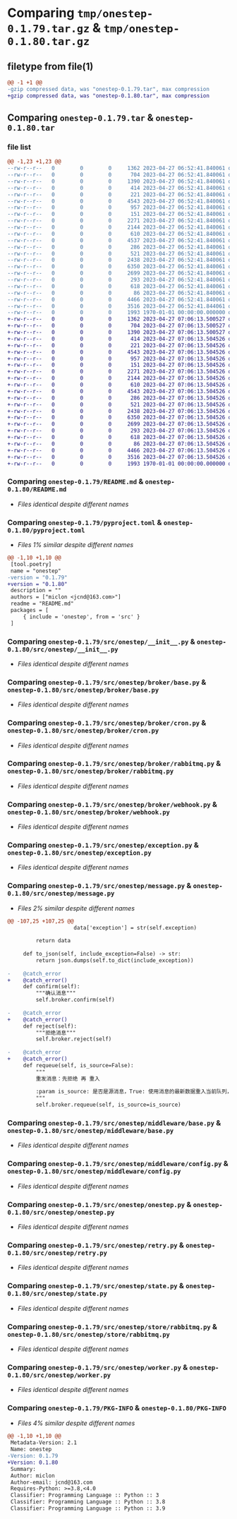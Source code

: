 # Comparing `tmp/onestep-0.1.79.tar.gz` & `tmp/onestep-0.1.80.tar.gz`

## filetype from file(1)

```diff
@@ -1 +1 @@
-gzip compressed data, was "onestep-0.1.79.tar", max compression
+gzip compressed data, was "onestep-0.1.80.tar", max compression
```

## Comparing `onestep-0.1.79.tar` & `onestep-0.1.80.tar`

### file list

```diff
@@ -1,23 +1,23 @@
--rw-r--r--   0        0        0     1362 2023-04-27 06:52:41.840061 onestep-0.1.79/README.md
--rw-r--r--   0        0        0      704 2023-04-27 06:52:41.840061 onestep-0.1.79/pyproject.toml
--rw-r--r--   0        0        0     1390 2023-04-27 06:52:41.840061 onestep-0.1.79/src/onestep/__init__.py
--rw-r--r--   0        0        0      414 2023-04-27 06:52:41.840061 onestep-0.1.79/src/onestep/_utils.py
--rw-r--r--   0        0        0      221 2023-04-27 06:52:41.840061 onestep-0.1.79/src/onestep/broker/__init__.py
--rw-r--r--   0        0        0     4543 2023-04-27 06:52:41.840061 onestep-0.1.79/src/onestep/broker/base.py
--rw-r--r--   0        0        0      957 2023-04-27 06:52:41.840061 onestep-0.1.79/src/onestep/broker/cron.py
--rw-r--r--   0        0        0      151 2023-04-27 06:52:41.840061 onestep-0.1.79/src/onestep/broker/memory.py
--rw-r--r--   0        0        0     2271 2023-04-27 06:52:41.840061 onestep-0.1.79/src/onestep/broker/rabbitmq.py
--rw-r--r--   0        0        0     2144 2023-04-27 06:52:41.840061 onestep-0.1.79/src/onestep/broker/webhook.py
--rw-r--r--   0        0        0      610 2023-04-27 06:52:41.840061 onestep-0.1.79/src/onestep/exception.py
--rw-r--r--   0        0        0     4537 2023-04-27 06:52:41.840061 onestep-0.1.79/src/onestep/message.py
--rw-r--r--   0        0        0      286 2023-04-27 06:52:41.840061 onestep-0.1.79/src/onestep/middleware/__init__.py
--rw-r--r--   0        0        0      521 2023-04-27 06:52:41.840061 onestep-0.1.79/src/onestep/middleware/base.py
--rw-r--r--   0        0        0     2438 2023-04-27 06:52:41.840061 onestep-0.1.79/src/onestep/middleware/config.py
--rw-r--r--   0        0        0     6350 2023-04-27 06:52:41.840061 onestep-0.1.79/src/onestep/onestep.py
--rw-r--r--   0        0        0     2699 2023-04-27 06:52:41.840061 onestep-0.1.79/src/onestep/retry.py
--rw-r--r--   0        0        0      293 2023-04-27 06:52:41.840061 onestep-0.1.79/src/onestep/signal.py
--rw-r--r--   0        0        0      618 2023-04-27 06:52:41.840061 onestep-0.1.79/src/onestep/state.py
--rw-r--r--   0        0        0       86 2023-04-27 06:52:41.840061 onestep-0.1.79/src/onestep/store/__init__.py
--rw-r--r--   0        0        0     4466 2023-04-27 06:52:41.840061 onestep-0.1.79/src/onestep/store/rabbitmq.py
--rw-r--r--   0        0        0     3516 2023-04-27 06:52:41.844061 onestep-0.1.79/src/onestep/worker.py
--rw-r--r--   0        0        0     1993 1970-01-01 00:00:00.000000 onestep-0.1.79/PKG-INFO
+-rw-r--r--   0        0        0     1362 2023-04-27 07:06:13.500527 onestep-0.1.80/README.md
+-rw-r--r--   0        0        0      704 2023-04-27 07:06:13.500527 onestep-0.1.80/pyproject.toml
+-rw-r--r--   0        0        0     1390 2023-04-27 07:06:13.500527 onestep-0.1.80/src/onestep/__init__.py
+-rw-r--r--   0        0        0      414 2023-04-27 07:06:13.504526 onestep-0.1.80/src/onestep/_utils.py
+-rw-r--r--   0        0        0      221 2023-04-27 07:06:13.504526 onestep-0.1.80/src/onestep/broker/__init__.py
+-rw-r--r--   0        0        0     4543 2023-04-27 07:06:13.504526 onestep-0.1.80/src/onestep/broker/base.py
+-rw-r--r--   0        0        0      957 2023-04-27 07:06:13.504526 onestep-0.1.80/src/onestep/broker/cron.py
+-rw-r--r--   0        0        0      151 2023-04-27 07:06:13.504526 onestep-0.1.80/src/onestep/broker/memory.py
+-rw-r--r--   0        0        0     2271 2023-04-27 07:06:13.504526 onestep-0.1.80/src/onestep/broker/rabbitmq.py
+-rw-r--r--   0        0        0     2144 2023-04-27 07:06:13.504526 onestep-0.1.80/src/onestep/broker/webhook.py
+-rw-r--r--   0        0        0      610 2023-04-27 07:06:13.504526 onestep-0.1.80/src/onestep/exception.py
+-rw-r--r--   0        0        0     4543 2023-04-27 07:06:13.504526 onestep-0.1.80/src/onestep/message.py
+-rw-r--r--   0        0        0      286 2023-04-27 07:06:13.504526 onestep-0.1.80/src/onestep/middleware/__init__.py
+-rw-r--r--   0        0        0      521 2023-04-27 07:06:13.504526 onestep-0.1.80/src/onestep/middleware/base.py
+-rw-r--r--   0        0        0     2438 2023-04-27 07:06:13.504526 onestep-0.1.80/src/onestep/middleware/config.py
+-rw-r--r--   0        0        0     6350 2023-04-27 07:06:13.504526 onestep-0.1.80/src/onestep/onestep.py
+-rw-r--r--   0        0        0     2699 2023-04-27 07:06:13.504526 onestep-0.1.80/src/onestep/retry.py
+-rw-r--r--   0        0        0      293 2023-04-27 07:06:13.504526 onestep-0.1.80/src/onestep/signal.py
+-rw-r--r--   0        0        0      618 2023-04-27 07:06:13.504526 onestep-0.1.80/src/onestep/state.py
+-rw-r--r--   0        0        0       86 2023-04-27 07:06:13.504526 onestep-0.1.80/src/onestep/store/__init__.py
+-rw-r--r--   0        0        0     4466 2023-04-27 07:06:13.504526 onestep-0.1.80/src/onestep/store/rabbitmq.py
+-rw-r--r--   0        0        0     3516 2023-04-27 07:06:13.504526 onestep-0.1.80/src/onestep/worker.py
+-rw-r--r--   0        0        0     1993 1970-01-01 00:00:00.000000 onestep-0.1.80/PKG-INFO
```

### Comparing `onestep-0.1.79/README.md` & `onestep-0.1.80/README.md`

 * *Files identical despite different names*

### Comparing `onestep-0.1.79/pyproject.toml` & `onestep-0.1.80/pyproject.toml`

 * *Files 1% similar despite different names*

```diff
@@ -1,10 +1,10 @@
 [tool.poetry]
 name = "onestep"
-version = "0.1.79"
+version = "0.1.80"
 description = ""
 authors = ["miclon <jcnd@163.com>"]
 readme = "README.md"
 packages = [
     { include = 'onestep', from = 'src' }
 ]
```

### Comparing `onestep-0.1.79/src/onestep/__init__.py` & `onestep-0.1.80/src/onestep/__init__.py`

 * *Files identical despite different names*

### Comparing `onestep-0.1.79/src/onestep/broker/base.py` & `onestep-0.1.80/src/onestep/broker/base.py`

 * *Files identical despite different names*

### Comparing `onestep-0.1.79/src/onestep/broker/cron.py` & `onestep-0.1.80/src/onestep/broker/cron.py`

 * *Files identical despite different names*

### Comparing `onestep-0.1.79/src/onestep/broker/rabbitmq.py` & `onestep-0.1.80/src/onestep/broker/rabbitmq.py`

 * *Files identical despite different names*

### Comparing `onestep-0.1.79/src/onestep/broker/webhook.py` & `onestep-0.1.80/src/onestep/broker/webhook.py`

 * *Files identical despite different names*

### Comparing `onestep-0.1.79/src/onestep/exception.py` & `onestep-0.1.80/src/onestep/exception.py`

 * *Files identical despite different names*

### Comparing `onestep-0.1.79/src/onestep/message.py` & `onestep-0.1.80/src/onestep/message.py`

 * *Files 2% similar despite different names*

```diff
@@ -107,25 +107,25 @@
                     data['exception'] = str(self.exception)
         
         return data
     
     def to_json(self, include_exception=False) -> str:
         return json.dumps(self.to_dict(include_exception))
     
-    @catch_error
+    @catch_error()
     def confirm(self):
         """确认消息"""
         self.broker.confirm(self)
     
-    @catch_error
+    @catch_error()
     def reject(self):
         """拒绝消息"""
         self.broker.reject(self)
     
-    @catch_error
+    @catch_error()
     def requeue(self, is_source=False):
         """
         重发消息：先拒绝 再 重入
         
         :param is_source: 是否是源消息，True: 使用消息的最新数据重入当前队列，False: 使用消息的最新数据重入当前队列
         """
         self.broker.requeue(self, is_source=is_source)
```

### Comparing `onestep-0.1.79/src/onestep/middleware/base.py` & `onestep-0.1.80/src/onestep/middleware/base.py`

 * *Files identical despite different names*

### Comparing `onestep-0.1.79/src/onestep/middleware/config.py` & `onestep-0.1.80/src/onestep/middleware/config.py`

 * *Files identical despite different names*

### Comparing `onestep-0.1.79/src/onestep/onestep.py` & `onestep-0.1.80/src/onestep/onestep.py`

 * *Files identical despite different names*

### Comparing `onestep-0.1.79/src/onestep/retry.py` & `onestep-0.1.80/src/onestep/retry.py`

 * *Files identical despite different names*

### Comparing `onestep-0.1.79/src/onestep/state.py` & `onestep-0.1.80/src/onestep/state.py`

 * *Files identical despite different names*

### Comparing `onestep-0.1.79/src/onestep/store/rabbitmq.py` & `onestep-0.1.80/src/onestep/store/rabbitmq.py`

 * *Files identical despite different names*

### Comparing `onestep-0.1.79/src/onestep/worker.py` & `onestep-0.1.80/src/onestep/worker.py`

 * *Files identical despite different names*

### Comparing `onestep-0.1.79/PKG-INFO` & `onestep-0.1.80/PKG-INFO`

 * *Files 4% similar despite different names*

```diff
@@ -1,10 +1,10 @@
 Metadata-Version: 2.1
 Name: onestep
-Version: 0.1.79
+Version: 0.1.80
 Summary: 
 Author: miclon
 Author-email: jcnd@163.com
 Requires-Python: >=3.8,<4.0
 Classifier: Programming Language :: Python :: 3
 Classifier: Programming Language :: Python :: 3.8
 Classifier: Programming Language :: Python :: 3.9
```

